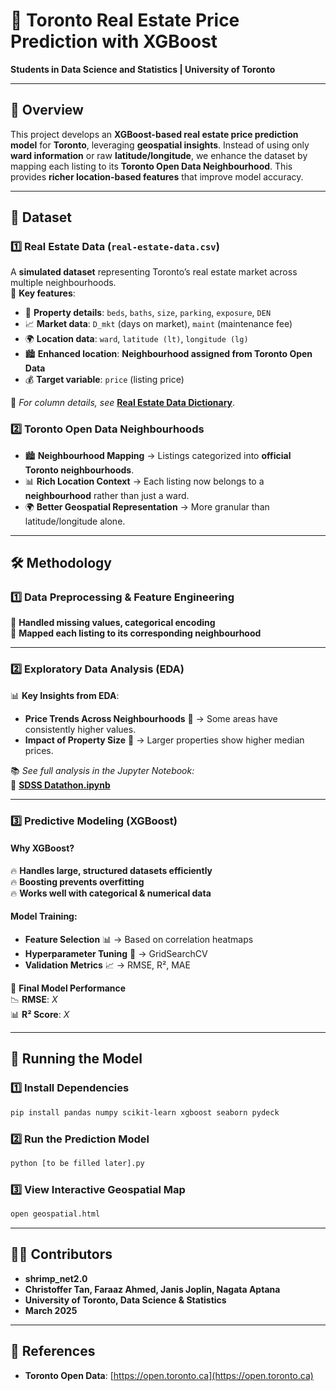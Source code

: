 # 🏡 Toronto Real Estate Price Prediction with XGBoost
**Students in Data Science and Statistics | University of Toronto**

---

## 📌 Overview
This project develops an **XGBoost-based real estate price prediction model** for **Toronto**, leveraging **geospatial insights**. Instead of using only **ward information** or raw **latitude/longitude**, we enhance the dataset by mapping each listing to its **Toronto Open Data Neighbourhood**. This provides **richer location-based features** that improve model accuracy.

---

## 📂 Dataset
### **1️⃣ Real Estate Data (`real-estate-data.csv`)**
A **simulated dataset** representing Toronto’s real estate market across multiple neighbourhoods.  
📌 **Key features**:
- 🏡 **Property details**: `beds`, `baths`, `size`, `parking`, `exposure`, `DEN`
- 📈 **Market data**: `D_mkt` (days on market), `maint` (maintenance fee)
- 🌍 **Location data**: `ward`, `latitude (lt)`, `longitude (lg)`
- 🏙 **Enhanced location**: **Neighbourhood assigned from Toronto Open Data**
- 💰 **Target variable**: `price` (listing price)

📖 *For column details, see* **[Real Estate Data Dictionary](Real%20Estate%20Data%20Dictionary.pdf)**.

### **2️⃣ Toronto Open Data Neighbourhoods**
- 🏙 **Neighbourhood Mapping** → Listings categorized into **official Toronto neighbourhoods**.
- 📊 **Rich Location Context** → Each listing now belongs to a **neighbourhood** rather than just a ward.
- 🌍 **Better Geospatial Representation** → More granular than latitude/longitude alone.

---

## 🛠 Methodology
### **1️⃣ Data Preprocessing & Feature Engineering**
🔧 **Handled missing values, categorical encoding**  
🔄 **Mapped each listing to its corresponding neighbourhood**  

---

### **2️⃣ Exploratory Data Analysis (EDA)**
📊 **Key Insights from EDA**:
- **Price Trends Across Neighbourhoods** 🏡 → Some areas have consistently higher values.
- **Impact of Property Size** 📍 → Larger properties show higher median prices.

📚 *See full analysis in the Jupyter Notebook:*  
📂 **[SDSS Datathon.ipynb](SDSS%20Datathon.ipynb)**

---

### **3️⃣ Predictive Modeling (XGBoost)**
#### **Why XGBoost?**
🔥 **Handles large, structured datasets efficiently**  
🔥 **Boosting prevents overfitting**  
🔥 **Works well with categorical & numerical data**  

#### **Model Training:**
- **Feature Selection** 📊 → Based on correlation heatmaps  
- **Hyperparameter Tuning** 🔧 → GridSearchCV  
- **Validation Metrics** 📈 → RMSE, R², MAE  

💪 **Final Model Performance**  
📉 **RMSE**: _X_  
📊 **R² Score**: _X_  

---

## 💚 Running the Model
### **1️⃣ Install Dependencies**
```bash
pip install pandas numpy scikit-learn xgboost seaborn pydeck
```
### **2️⃣ Run the Prediction Model**
```bash
python [to be filled later].py
```
### **3️⃣ View Interactive Geospatial Map**
```bash
open geospatial.html
```

---

## 👨‍💻 Contributors
- **shrimp_net2.0**
- **Christoffer Tan, Faraaz Ahmed, Janis Joplin, Nagata Aptana**
- **University of Toronto, Data Science & Statistics**
- **March 2025**

---

## 💎 References
- **Toronto Open Data**: [https://open.toronto.ca](https://open.toronto.ca)
